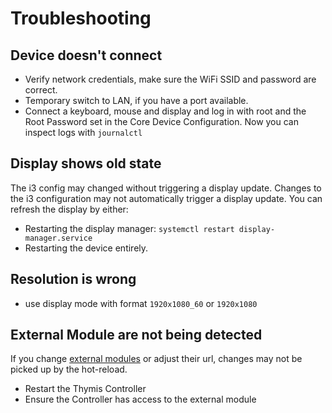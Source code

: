 # Troubleshooting

## Device doesn't connect

- Verify network credentials, make sure the WiFi SSID and password are correct.
- Temporary switch to LAN, if you have a port available.
- Connect a keyboard, mouse and display and log in with root and the Root Password set in the Core Device Configuration. Now you can inspect logs with `journalctl`

## Display shows old state

The i3 config may changed without triggering a display update.
Changes to the i3 configuration may not automatically trigger a display update.
You can refresh the display by either:
- Restarting the display manager: `systemctl restart display-manager.service`
- Restarting the device entirely.

## Resolution is wrong

- use display mode with format `1920x1080_60` or `1920x1080`

## External Module are not being detected

If you change [external modules](../reference/concepts/repositories.md) or adjust their url, changes may not be picked up by the hot-reload.

- Restart the Thymis Controller
- Ensure the Controller has access to the external module
